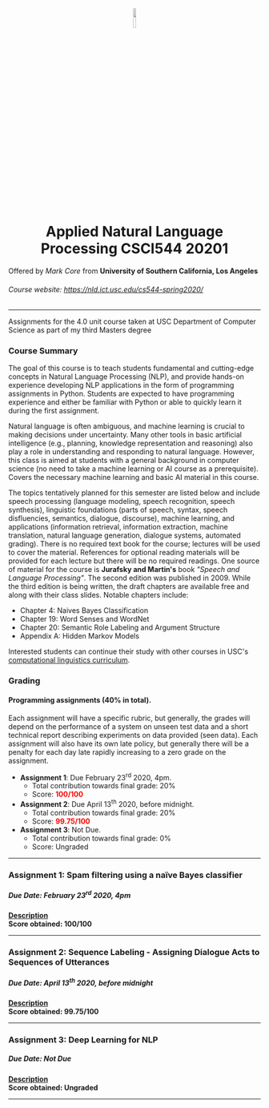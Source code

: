 <div align="center"> <img width="10%" src="./usc.jpg" /></div>
<h1 align="center">Applied Natural Language Processing CSCI544 20201<link rel="stylesheet" type="text/css" media="all" href="./css/logo.css"/></h1>
	

Offered by *Mark Core* from **University of Southern California, Los Angeles**
###### Course website: https://nld.ict.usc.edu/cs544-spring2020/
-----

Assignments for the 4.0 unit course taken at USC Department of Computer Science as part of my third Masters degree

### Course Summary
The goal of this course is to teach students fundamental and cutting-edge concepts in Natural Language Processing (NLP), and provide hands-on experience developing NLP applications in the form of programming assignments in Python. Students are expected to have programming experience and either be familiar with Python or able to quickly learn it during the first assignment.

Natural language is often ambiguous, and machine learning is crucial to making decisions under uncertainty. Many other tools in basic artificial intelligence (e.g., planning, knowledge representation and reasoning) also play a role in understanding and responding to natural language. However, this class is aimed at students with a general background in computer science (no need to take a machine learning or AI course as a prerequisite). Covers the necessary machine learning and basic AI material in this course.

The topics tentatively planned for this semester are listed below and include speech processing (language modeling, speech recognition, speech synthesis), linguistic foundations (parts of speech, syntax, speech disfluencies, semantics, dialogue, discourse), machine learning, and applications (information retrieval, information extraction, machine translation, natural language generation, dialogue systems, automated grading). There is no required text book for the course; lectures will be used to cover the material. References for optional reading materials will be provided for each lecture but there will be no required readings. One source of material for the course is **Jurafsky and Martin's** book *"Speech and Language Processing"*. The second edition was published in 2009. While the third edition is being written, the draft chapters are available free and along with their class slides. Notable chapters include:

- Chapter 4: Naives Bayes Classification
- Chapter 19: Word Senses and WordNet
- Chapter 20: Semantic Role Labeling and Argument Structure
- Appendix A: Hidden Markov Models

Interested students can continue their study with other courses in USC's [computational linguistics curriculum](https://cl.usc.edu/courses/).

### Grading
#### Programming assignments (40% in total).

Each assignment will have a specific rubric, but generally, the grades will depend on the performance of a system on unseen test data and a short technical report describing experiments on data provided (seen data). Each assignment will also have its own late policy, but generally there will be a penalty for each day late rapidly increasing to a zero grade on the assignment.

- **Assignment 1**: Due February 23<sup>rd</sup> 2020, 4pm.
	- Total contribution towards final grade: 20%
	- Score: **<span style="color:red;">100/100</span>**
- **Assignment 2**: Due April 13<sup>th</sup> 2020, before midnight.
	- Total contribution towards final grade: 20%
	- Score: **<span style="color:red;">99.75/100</span>**
- **Assignment 3**: Not Due.
	- Total contribution towards final grade: 0%
	- Score: Ungraded


-----
### Assignment 1: Spam filtering using a naïve Bayes classifier
##### Due Date: February 23<sup>rd</sup> 2020, 4pm

**<a href="https://nld.ict.usc.edu/cs544-spring2020/assignment1/CS544-assignment1.pdf">Description <i class="text-primary zoomlink fa fa-file-pdf-o fa-lg"></i><link href="https://stackpath.bootstrapcdn.com/font-awesome/4.7.0/css/font-awesome.min.css" rel="stylesheet" integrity="sha384-wvfXpqpZZVQGK6TAh5PVlGOfQNHSoD2xbE+QkPxCAFlNEevoEH3Sl0sibVcOQVnN" type="text/css" crossorigin="anonymous"/></a>**</br>
**Score obtained: 100/100**

-----
### Assignment 2: Sequence Labeling - Assigning Dialogue Acts to Sequences of Utterances
##### Due Date: April 13<sup>th</sup> 2020, before midnight

**<a href="https://nld.ict.usc.edu/cs544-spring2020/assignment2/CS544-assignment-two.pdf">Description <i class="text-primary zoomlink fa fa-file-pdf-o fa-lg"></i><link href="https://stackpath.bootstrapcdn.com/font-awesome/4.7.0/css/font-awesome.min.css" rel="stylesheet" integrity="sha384-wvfXpqpZZVQGK6TAh5PVlGOfQNHSoD2xbE+QkPxCAFlNEevoEH3Sl0sibVcOQVnN" type="text/css" crossorigin="anonymous"/></a>**</br>
**Score obtained: 99.75/100**

-----
### Assignment 3: Deep Learning for NLP
##### Due Date: Not Due

**<a href="https://nld.ict.usc.edu/cs544-spring2020/CS544_assignment3_ungraded.pdf">Description <i class="text-primary zoomlink fa fa-file-pdf-o fa-lg"></i><link href="https://stackpath.bootstrapcdn.com/font-awesome/4.7.0/css/font-awesome.min.css" rel="stylesheet" integrity="sha384-wvfXpqpZZVQGK6TAh5PVlGOfQNHSoD2xbE+QkPxCAFlNEevoEH3Sl0sibVcOQVnN" type="text/css" crossorigin="anonymous"/></a>**</br>
**Score obtained: Ungraded**

-----

